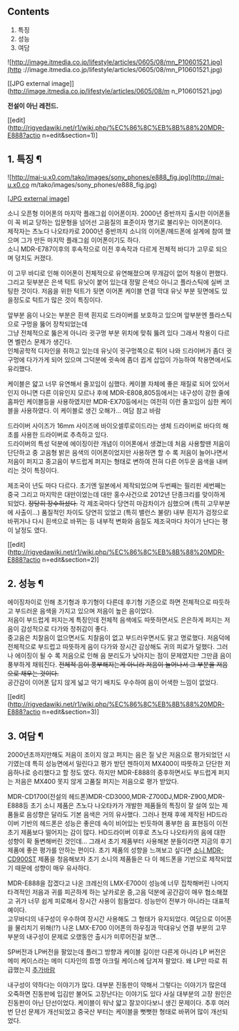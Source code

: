 ## Contents

    

1. 특징 
2. 성능 
3. 여담 

  

![http://image.itmedia.co.jp/lifestyle/articles/0605/08/mn_P10601521.jpg](http
://image.itmedia.co.jp/lifestyle/articles/0605/08/mn_P10601521.jpg)

[[JPG external image]](http://image.itmedia.co.jp/lifestyle/articles/0605/08/m
n_P10601521.jpg)

  
**전설이 아닌 레전드.**

[[edit](http://rigvedawiki.net/r1/wiki.php/%EC%86%8C%EB%8B%88%20MDR-E888?actio
n=edit&section=1)]

## 1. 특징 ¶

  

![http://mai-u.x0.com/tako/images/sony_phones/e888_fig.jpg](http://mai-u.x0.co
m/tako/images/sony_phones/e888_fig.jpg)

[[JPG external
image]](http://mai-u.x0.com/tako/images/sony_phones/e888_fig.jpg)

  

소니 오픈형 이어폰의 마지막 플래그쉽 이어폰이자. 2000년 중반까지 출시한 이어폰들이 꼭 비교 당하는 입문형을 넘어선 고음질의 표준이자
명기로 불리우는 이어폰이다.  
제작자는 츠노다 나오타카로 2000년 중반까지 소니의 이어폰/헤드폰에 설계에 참여 했으며 그가 만든 마지막 플래그쉽 이어폰이기도 하다.  
소니 MDR-E787이후의 후속작으로 이전 후속작과 다르게 전체적 바디가 고무로 되으며 덩치도 커졌다.

  

이 고무 바디로 인해 이어폰이 전체적으로 유연해졌으며 무개감이 없어 착용이 편했다. 그리고 뒷부분은 은색 턱트 유닛이 붙어 있는대 정말
은색으 아니고 플라스틱에 실버 코팅한 것이다. 저음을 위한 턱트가 뒷면 이어폰 케이블 연결 막대 유닛 부분 뒷면에도 있을정도로 턱트가 많은
것이 특징이다.

  

앞부분 음이 나오는 부분은 흰색 흰지로 드라이버를 보호하고 있으며 앞부분엔 플라스틱으로 구멍을 뚫어 장착되었는데  
그냥 전체적으로 뚫은게 아니라 귓구멍 부분 위치에 맞춰 뚫려 있다 그래서 착용이 다르면 벨런스 문제가 생긴다.  
인체공학적 디자인을 취하고 있는데 유닛이 귓구멍쪽으로 튀어 나와 드라이버가 좀더 귓구멍에 다가가게 되어 있으며 그덕분에 귓속에 좀더 귑게
삽입이 가능하여 착용면에서도 유리했다.

  

케이블은 얇고 너무 유연해서 줄꼬임이 심했다. 케이블 자체에 좋은 재질로 되어 있어서 인지 아니면 다른 이유인지 모르나 후에
MDR-E808,805등에서는 내구성이 강한 줄에 홈파인 케이블등을 사용하였지만 MDR-EX70등에서는 여전히 이런 줄꼬임이 심한 케이블을
사용하였다. 이 케이블로 생긴 오해가... 여담 참고 바람

  

드라이버 사이즈가 16mm 사이즈에 바이오셀루로이드라는 생체 드라이버로 바다의 해초를 사용한 드라이버로 추측하고 있다.  
드라이버의 특성 덕분에 에이징이란 개념이 이어폰에서 생겼는데 처음 사용할땐 저음이 단단하고 중 고음형 밝은 음색의 이어폰이었지만 사용하면 할
수 록 저음이 늘어나면서 저음이 퍼지고 중고음이 부드럽게 퍼지는 형태로 변하여 전혀 다른 어두운 음색을 내버리는 것이 특징이다.

  

제조국이 년도 마다 다르다. 초기엔 일본에서 제작되었으며 두번째는 필리핀 세번째는 중국 그리고 마지막은 대만이었는데 대만 홍수사건으로
2012년 단종크리를 맞이하게 되었다. <del>장당히 장수하셨다.</del> 각 제조국마다 당연히 마감차이가 심했으며 (특히 고무부분에
사출이...) 품질적인 차이도 당연히 있었고 (특히 밸런스 불량) 내부 흰지가 검정으로 바뀌거나 다시 흰색으로 바뀌는 등 내부적 변화와
음질도 제조국마다 차이가 난다는 평이 날정도 였다.

  
  

[[edit](http://rigvedawiki.net/r1/wiki.php/%EC%86%8C%EB%8B%88%20MDR-E888?actio
n=edit&section=2)]

## 2. 성능 ¶

에이징차이로 인해 초기형과 후기형이 다른데 후기형 기준으로 하면 전체적으로 따듯하고 부드러운 음색을 가지고 있으며 저음이 높은 음이었다.  
저음이 부드럽게 퍼지는게 특징인데 전체적 음색에도 따뜻하면서도 은은하게 퍼지는 저음이 감성적으로 다가와 정취감이 좋다.  
중고음은 치찰음이 없으면서도 치찰음이 없고 부드러우면서도 맑고 명로했다. 저음덕에 전체적으로 부드럽고 따뜻하게 음이 다가와 장시간 감상해도
귀의 피로가 덜했다. 그러나 에이징이 될 수 록 저음으로 인해 음 분리도가 낮아지는 점이 문제였지만 그만큼 음이 풍부하게 채워진다.
<del>전체적 음이 풍부해지는게 아니라 저음이 늘어나서 그 부분을 저음으로 채우는 것이다.</del>  
공간감이 이어폰 답지 않게 넓고 악기 배치도 우수하여 음이 어색한 느낌이 없었다.

[[edit](http://rigvedawiki.net/r1/wiki.php/%EC%86%8C%EB%8B%88%20MDR-E888?actio
n=edit&section=3)]

## 3. 여담 ¶

  

2000년초까지만해도 저음이 조이지 않고 퍼지는 음은 질 낮은 저음으로 평가되었던 시기였는데 특히 성능면에서 밀린다고 평가 받던 젠하이저
MX400이 따뜻하고 단단한 저음하나로 승리했다고 할 정도 였다. 하지만 MDR-E888의 중후하면서도 부드럽게 퍼지는 저음은 MX400
못지 않게 고품질 퍼지는 저음으로 평가 받았다.

  

MDR-CD1700(전설의 헤드폰)MDR-CD3000,MDR-Z700DJ,MDR-Z900,MDR-E888등 초기 소니 제품은 츠노다
나오타카가 개발한 제품들의 특징이 잘 설여 있는 제품들로 음성향은 달라도 기본 음색은 거의 유사했다. 그러나 현재 후에 제작된 HD드라이버
기반의 헤드폰은 성능은 좋은데 속이 비어있는 빈듯하여 풍부한 음 표현등이 이전 초기 제품보다 떨어지는 감이 많다. HD드라이버 이후로 츠노다
나오타카의 음에 대한 성향이 확 돌변해버린 것인데... 그래서 초기 제품부터 사용해본 분들이라면 지금의 후기 제품에 좋은 평가를 안하는
편이다. 초기 제품의 성향을 느껴보고 싶다면 [소니 MDR-CD900ST](%EC%86%8C%EB%8B%88%20MDR-CD900ST.md) 제품을 청음해보자 초기 소니의 제품들은 다 이 헤드폰을 기반으로 제작되었기 때문에 성향이 매우 유사하다.

  

MDR-E888을 잡겠다고 나온 크레신의 LMX-E700이 성능에 너무 집착해버린 나머지 타격적인 저음과 귀를 피곤하게 하는 날카로운
중,고음 덕분에 공간감이 매우 협소해졌고 귀가 너무 쉽게 피로해서 장시간 사용이 힘들었다. 성능만이 전부가 아니라는 대표적예이다.  
고무바디의 내구성이 우수하여 장시간 사용해도 그 형태가 유지되었다. 여담으로 이어폰을 물리치기 위해(!?) 나온 LMX-E700 이어폰의
하우징과 막대유닛 연결 부분의 고무부분의 내구성이 문제로 오랬동안 출시가 미루어진걸 보면...

  

SP버전과 LP버전을 팔았는데 플러그 방향과 케이블 길이만 다른게 아니라 LP 버전은 메미 케이스라는 메미 디자인의 튜명 아크릴 케이스에
담겨져 팔았다. 왜 LP만 따로 취급했는지 [추가바람](%EC%B6%94%EA%B0%80%EB%B0%94%EB%9E%8C.md)

  

내구성이 약하다는 이야기가 많다. 대부분 진동판이 약해서 그렇다는 이야기가 많은데 오죽하면 진동판에 입김만 불어도 고장난다는 이야기도 있다
사실 대부분의 고장 원인은 진동판이 아닌 단선이었다. 케이블이 워낙 얇고 잘꼬이다보니 생긴 문제이다. 추후 여러번 단선 문제가 개선되었고
중국산 부터는 케이블을 뻣뻣한 형태로 바뀌어 많이 개선되었다.


